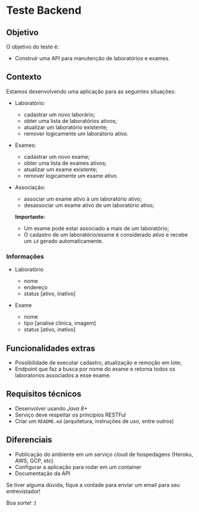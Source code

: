 # Teste Backend

## Objetivo

O objetivo do teste é:

- Construir uma API para manutenção de laboratórios e exames.

## Contexto

Estamos desenvolvendo uma aplicação para as seguintes situações:

- Laboratório:
  - cadastrar um novo laborário; 
  - obter uma lista de laboratórios ativos; 
  - atualizar um laboratório existente; 
  - remover logicamente um laboratório ativo. 

- Exames:
  - cadastrar um novo exame; 
  - obter uma lista de exames ativos; 
  - atualizar um exame existente;  
  - remover logicamente um exame ativo.

- Associação:
  - associar um exame ativo à um laboratório ativo; 
  - desassociar um exame ativo de um laboratório ativo;

  **Importante:**

  - Um exame pode estar associado a mais de um laboratório; 
  - O cadastro de um laboratório/exame é considerado ativo e recebe um `id` gerado automaticamente.

### Informações

- Laboratório
  - nome
  - endereço
  - status [ativo, inativo]

- Exame
  - nome
  - tipo [analise clinica, imagem]
  - status [ativo, inativo]

## Funcionalidades extras

- Possibilidade de executar cadastro, atualização e remoção em lote;
- Endpoint que faz a busca por nome do exame e retorna todos os laboratorios associados a esse exame.

## Requisitos técnicos

- Desenvolver usando *Java 8+*
- Serviço deve respeitar os princípios RESTFul
- Criar um `README.md` (arquitetura, instruções de uso, entre outros)

## Diferenciais

- Publicação do ambiente em um serviço cloud de hospedagens (Heroku, AWS, GCP, etc)
- Configurar a aplicação para rodar em um container
- Documentação da API

Se tiver alguma dúvida, fique a vontade para enviar um email para seu entrevistador!

Boa sorte! :)
